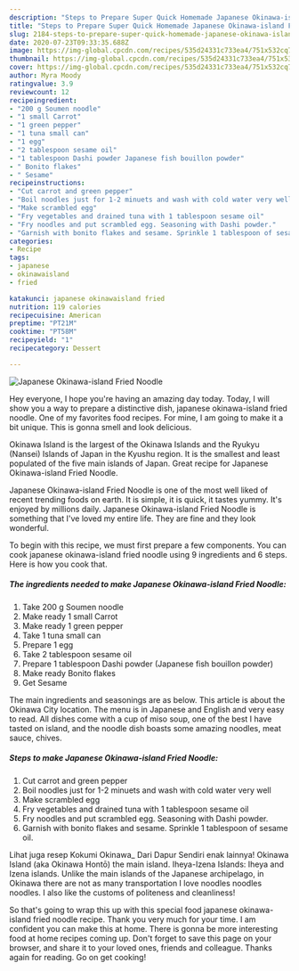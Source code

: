 ```yaml
---
description: "Steps to Prepare Super Quick Homemade Japanese Okinawa-island Fried Noodle"
title: "Steps to Prepare Super Quick Homemade Japanese Okinawa-island Fried Noodle"
slug: 2184-steps-to-prepare-super-quick-homemade-japanese-okinawa-island-fried-noodle
date: 2020-07-23T09:33:35.688Z
image: https://img-global.cpcdn.com/recipes/535d24331c733ea4/751x532cq70/japanese-okinawa-island-fried-noodle-recipe-main-photo.jpg
thumbnail: https://img-global.cpcdn.com/recipes/535d24331c733ea4/751x532cq70/japanese-okinawa-island-fried-noodle-recipe-main-photo.jpg
cover: https://img-global.cpcdn.com/recipes/535d24331c733ea4/751x532cq70/japanese-okinawa-island-fried-noodle-recipe-main-photo.jpg
author: Myra Moody
ratingvalue: 3.9
reviewcount: 12
recipeingredient:
- "200 g Soumen noodle"
- "1 small Carrot"
- "1 green pepper"
- "1 tuna small can"
- "1 egg"
- "2 tablespoon sesame oil"
- "1 tablespoon Dashi powder Japanese fish bouillon powder"
- " Bonito flakes"
- " Sesame"
recipeinstructions:
- "Cut carrot and green pepper"
- "Boil noodles just for 1-2 minuets and wash with cold water very well"
- "Make scrambled egg"
- "Fry vegetables and drained tuna with 1 tablespoon sesame oil"
- "Fry noodles and put scrambled egg. Seasoning with Dashi powder."
- "Garnish with bonito flakes and sesame. Sprinkle 1 tablespoon of sesame oil."
categories:
- Recipe
tags:
- japanese
- okinawaisland
- fried

katakunci: japanese okinawaisland fried 
nutrition: 119 calories
recipecuisine: American
preptime: "PT21M"
cooktime: "PT58M"
recipeyield: "1"
recipecategory: Dessert

---
```



![Japanese Okinawa-island Fried Noodle](https://img-global.cpcdn.com/recipes/535d24331c733ea4/751x532cq70/japanese-okinawa-island-fried-noodle-recipe-main-photo.jpg)

Hey everyone, I hope you're having an amazing day today. Today, I will show you a way to prepare a distinctive dish, japanese okinawa-island fried noodle. One of my favorites food recipes. For mine, I am going to make it a bit unique. This is gonna smell and look delicious.

Okinawa Island is the largest of the Okinawa Islands and the Ryukyu (Nansei) Islands of Japan in the Kyushu region. It is the smallest and least populated of the five main islands of Japan. Great recipe for Japanese Okinawa-island Fried Noodle.

Japanese Okinawa-island Fried Noodle is one of the most well liked of recent trending foods on earth. It is simple, it is quick, it tastes yummy. It's enjoyed by millions daily. Japanese Okinawa-island Fried Noodle is something that I've loved my entire life. They are fine and they look wonderful.


To begin with this recipe, we must first prepare a few components. You can cook japanese okinawa-island fried noodle using 9 ingredients and 6 steps. Here is how you cook that.

<!--inarticleads1-->

##### The ingredients needed to make Japanese Okinawa-island Fried Noodle:

1. Take 200 g Soumen noodle
1. Make ready 1 small Carrot
1. Make ready 1 green pepper
1. Take 1 tuna small can
1. Prepare 1 egg
1. Take 2 tablespoon sesame oil
1. Prepare 1 tablespoon Dashi powder (Japanese fish bouillon powder)
1. Make ready  Bonito flakes
1. Get  Sesame


The main ingredients and seasonings are as below. This article is about the Okinawa City location. The menu is in Japanese and English and very easy to read. All dishes come with a cup of miso soup, one of the best I have tasted on island, and the noodle dish boasts some amazing noodles, meat sauce, chives. 

<!--inarticleads2-->

##### Steps to make Japanese Okinawa-island Fried Noodle:

1. Cut carrot and green pepper
1. Boil noodles just for 1-2 minuets and wash with cold water very well
1. Make scrambled egg
1. Fry vegetables and drained tuna with 1 tablespoon sesame oil
1. Fry noodles and put scrambled egg. Seasoning with Dashi powder.
1. Garnish with bonito flakes and sesame. Sprinkle 1 tablespoon of sesame oil.


Lihat juga resep Kokumi Okinawa_ Dari Dapur Sendiri enak lainnya! Okinawa Island (aka Okinawa Hontō) the main island. Iheya-Izena Islands: Iheya and Izena islands. Unlike the main islands of the Japanese archipelago, in Okinawa there are not as many transportation I love noodles noodles noodles. I also like the customs of politeness and cleanliness! 

So that's going to wrap this up with this special food japanese okinawa-island fried noodle recipe. Thank you very much for your time. I am confident you can make this at home. There is gonna be more interesting food at home recipes coming up. Don't forget to save this page on your browser, and share it to your loved ones, friends and colleague. Thanks again for reading. Go on get cooking!
